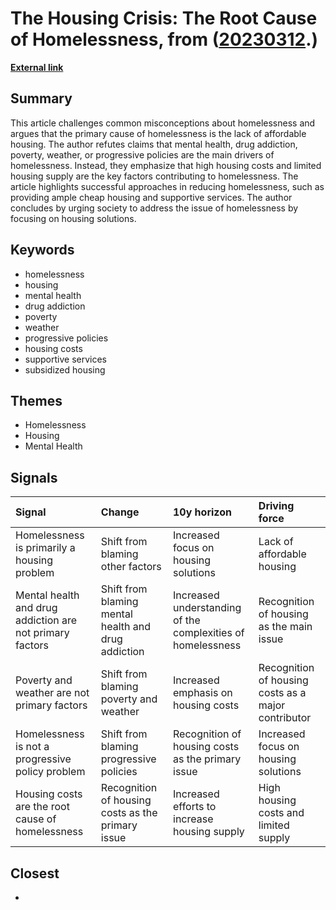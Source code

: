 # __The Housing Crisis: The Root Cause of Homelessness__, from ([20230312](https://kghosh.substack.com/p/20230312).)

__[External link](https://noahpinion.substack.com/p/everything-you-think-you-know-about)__



## Summary

This article challenges common misconceptions about homelessness and argues that the primary cause of homelessness is the lack of affordable housing. The author refutes claims that mental health, drug addiction, poverty, weather, or progressive policies are the main drivers of homelessness. Instead, they emphasize that high housing costs and limited housing supply are the key factors contributing to homelessness. The article highlights successful approaches in reducing homelessness, such as providing ample cheap housing and supportive services. The author concludes by urging society to address the issue of homelessness by focusing on housing solutions.

## Keywords

* homelessness
* housing
* mental health
* drug addiction
* poverty
* weather
* progressive policies
* housing costs
* supportive services
* subsidized housing

## Themes

* Homelessness
* Housing
* Mental Health

## Signals

| Signal                                                   | Change                                              | 10y horizon                                                 | Driving force                                       |
|:---------------------------------------------------------|:----------------------------------------------------|:------------------------------------------------------------|:----------------------------------------------------|
| Homelessness is primarily a housing problem              | Shift from blaming other factors                    | Increased focus on housing solutions                        | Lack of affordable housing                          |
| Mental health and drug addiction are not primary factors | Shift from blaming mental health and drug addiction | Increased understanding of the complexities of homelessness | Recognition of housing as the main issue            |
| Poverty and weather are not primary factors              | Shift from blaming poverty and weather              | Increased emphasis on housing costs                         | Recognition of housing costs as a major contributor |
| Homelessness is not a progressive policy problem         | Shift from blaming progressive policies             | Recognition of housing costs as the primary issue           | Increased focus on housing solutions                |
| Housing costs are the root cause of homelessness         | Recognition of housing costs as the primary issue   | Increased efforts to increase housing supply                | High housing costs and limited supply               |

## Closest

* 